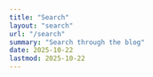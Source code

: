```yaml
---
title: "Search"
layout: "search"
url: "/search"
summary: "Search through the blog"
date: 2025-10-22
lastmod: 2025-10-22
---
```

